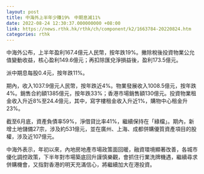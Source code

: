 ```yaml
---
layout: post
title: 中海外上半年少賺19%　中期息減11%
date: 2022-08-24 12:30:37.000000000 +08:00
link: https://news.rthk.hk/rthk/ch/component/k2/1663784-20220824.htm
categories: rthk
---
```


中海外公布，上半年盈利167.4億元人民幣，按年跌19%。撇除稅後投資物業公允值變動收益，核心盈利149.6億元；再扣除匯兌淨損益後，盈利173.5億元。

派中期息每股0.4元，按年跌11%。

期內，收入1037.9億元人民幣，按年跌近4%。物業發展收入1008.5億元，按年跌4%。銷售合約額1385億元，按年跌33%；香港市場銷售額130億元。投資物業租金收入升近8%至24.4億元，其中，寫字樓租金收入升近1%，購物中心租金升23%。

截至6月底，資產負債率59%，淨借貸比率41%，繼續保持在「綠檔」。期內，新增土地儲備27宗，涉及約531億元，並在廣州、上海、成都併購優質資產項目的股權，涉及近107億元。

中海外表示，年初以來，內地房地產市場政策面回暖，融資環境顯著改善，各城市優化調控政策，下半年對市場築底回升謹慎樂觀，會抓住行業洗牌機遇，繼續尋求併購機會，又指對香港的明天充滿信心，將繼續加大在港投資。

